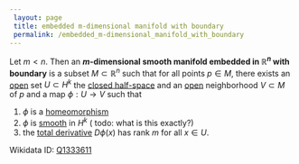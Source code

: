 ```yaml
---
 layout: page
 title: embedded m-dimensional manifold with boundary
 permalink: /embedded_m-dimensional_manifold_with_boundary
---
```

Let $m< n$. Then an **$m$-dimensional smooth manifold embedded in $\mathbb R^n$ with boundary** is a subset $M \subset\mathbb R^n$ such that for all points $p \in M$, there exists an [open](https://defsmath.github.io/DefsMath/open) set $U \subset H^k$ the [closed half-space](https://defsmath.github.io/DefsMath/closed_half-space) and an [open](https://defsmath.github.io/DefsMath/subspace_topology) neighborhood $V \subset M$ of $p$ and a map $\phi: U \to V$ such that 
1. $\phi$ is a [homeomorphism](https://defsmath.github.io/DefsMath/homeomorphism)
2. $\phi$ is [smooth](https://defsmath.github.io/DefsMath/smooth) in $H^k$ ( todo: what is this exactly?)
3. the [total derivative](https://defsmath.github.io/DefsMath/differentiable) $D\phi(x)$ has rank $m$ for all $x \in U$.

Wikidata ID: [Q1333611](https://www.wikidata.org/wiki/Q1333611)